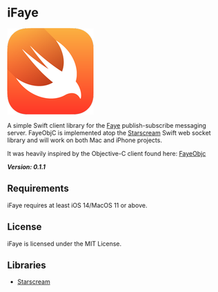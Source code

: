 # iFaye

![swift](https://raw.githubusercontent.com/jwaladiamonds/iFaye/master/swift-logo.png)


A simple Swift client library for the [Faye](http://faye.jcoglan.com/) publish-subscribe messaging server. FayeObjC is implemented atop the [Starscream](https://github.com/daltoniam/starscream) Swift web socket library and will work on both Mac and iPhone projects.

It was heavily inspired by the Objective-C client found here: [FayeObjc](https://github.com/pcrawfor/FayeObjC)

___**Version: 0.1.1**___

## Requirements

iFaye requires at least iOS 14/MacOS 11 or above.

## License

iFaye is licensed under the MIT License.

## Libraries

* [Starscream](https://github.com/daltoniam/starscream)
